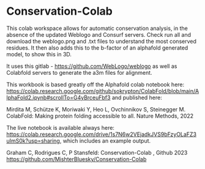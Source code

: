 # Conservation-Colab

This colab workspace allows for automatic conservation analysis, in the absence of the updated Weblogo and Consurf servers. Check run all and download the weblogo.png and .txt files to understand the most conserved residues. It then also adds this to the b-factor of an alphafold generated model, to show this in 3D.

It uses this gitlab - https://github.com/WebLogo/weblogo as well as Colabfold servers to generate the a3m files for alignment.

This workbook is based greatly off the Alphafold colab notebook here: https://colab.research.google.com/github/sokrypton/ColabFold/blob/main/AlphaFold2.ipynb#scrollTo=G4yBrceuFbf3 and published here:

Mirdita M, Schütze K, Moriwaki Y, Heo L, Ovchinnikov S, Steinegger M. ColabFold: Making protein folding accessible to all. Nature Methods, 2022

The live notebook is available always here: https://colab.research.google.com/drive/1s7N6w2VEjadkJVS9bFzyOLaFZ3uImS0k?usp=sharing, which includes an example output.

Graham C, Rodrigues C, P Stansfeld: Conservation-Colab , Github 2023 https://github.com/MishterBluesky/Conservation-Colab



